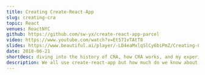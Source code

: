 ```yaml
---
title: Creating Create-React-App
slug: creating-cra
topic: React
venues: ReactNYC
github: https://github.com/sw-yx/create-react-app-parcel
video: https://www.youtube.com/watch?v=Et571vTAtT8
slides: https://www.beautiful.ai/player/-LD4eaMxlqSlCy6biPmZ/Creating-Create-React-App
date: 2018-06-21
shortdesc: diving into the history of CRA, how CRA works, and my experience making create-react-app-parcel
description: We all use create-react-app but how much do we know about how it works internally? In this talk we discuss how I recently dived into the source code for create-react-app to make a fun clone! It looks intimidating but is really not, once you get a hang of how lerna monorepos work and try making one of your own. Watch this and then go make your own create-awesome-app!
---
```

